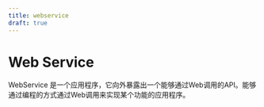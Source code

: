 ```yaml
---
title: webservice
draft: true
---
```


# Web Service
WebService 是一个应用程序，它向外暴露出一个能够通过Web调用的API。能够通过编程的方式通过Web调用来实现某个功能的应用程序。